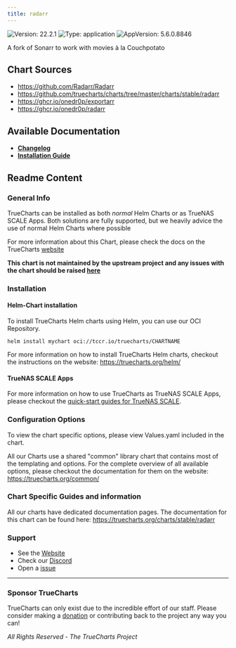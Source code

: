 ```yaml
---
title: radarr
---
```


![Version: 22.2.1](https://img.shields.io/badge/Version-22.2.1-informational?style=flat-square) ![Type: application](https://img.shields.io/badge/Type-application-informational?style=flat-square) ![AppVersion: 5.6.0.8846](https://img.shields.io/badge/AppVersion-5.6.0.8846-informational?style=flat-square)

A fork of Sonarr to work with movies à la Couchpotato

## Chart Sources

- https://github.com/Radarr/Radarr
- https://github.com/truecharts/charts/tree/master/charts/stable/radarr
- https://ghcr.io/onedr0p/exportarr
- https://ghcr.io/onedr0p/radarr

## Available Documentation

- [**Changelog**](./changelog)
- [**Installation Guide**](./installation)

## Readme Content


### General Info

TrueCharts can be installed as both _normal_ Helm Charts or as TrueNAS SCALE Apps.
Both solutions are fully supported, but we heavily advice the use of normal Helm Charts where possible

For more information about this Chart, please check the docs on the TrueCharts [website](https://truecharts.org/charts/stable/radarr)

**This chart is not maintained by the upstream project and any issues with the chart should be raised [here](https://github.com/truecharts/charts/issues/new/choose)**

### Installation

#### Helm-Chart installation

To install TrueCharts Helm charts using Helm, you can use our OCI Repository.

`helm install mychart oci://tccr.io/truecharts/CHARTNAME`

For more information on how to install TrueCharts Helm charts, checkout the instructions on the website: https://truecharts.org/helm/


#### TrueNAS SCALE Apps

For more information on how to use TrueCharts as TrueNAS SCALE Apps, please checkout the [quick-start guides for TrueNAS SCALE](https://truecharts.org/scale/guides/scale-intro).

### Configuration Options

To view the chart specific options, please view Values.yaml included in the chart.

All our Charts use a shared "common" library chart that contains most of the templating and options.
For the complete overview of all available options, please checkout the documentation for them on the website: https://truecharts.org/common/

### Chart Specific Guides and information

All our charts have dedicated documentation pages.
The documentation for this chart can be found here:
https://truecharts.org/charts/stable/radarr

### Support


- See the [Website](https://truecharts.org)
- Check our [Discord](https://discord.gg/tVsPTHWTtr)
- Open a [issue](https://github.com/truecharts/charts/issues/new/choose)

---

### Sponsor TrueCharts

TrueCharts can only exist due to the incredible effort of our staff.
Please consider making a [donation](https://truecharts.org/general/sponsor) or contributing back to the project any way you can!

_All Rights Reserved - The TrueCharts Project_
